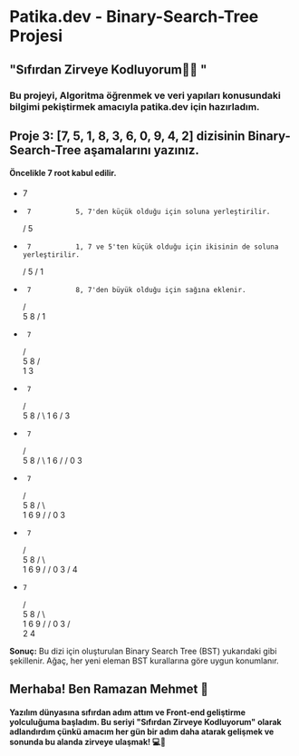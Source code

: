 
# Patika.dev - Binary-Search-Tree Projesi

## "Sıfırdan Zirveye Kodluyorum👩‍💻 "

### Bu projeyi, Algoritma öğrenmek ve veri yapıları konusundaki bilgimi pekiştirmek amacıyla patika.dev için hazırladım.

## Proje 3: [7, 5, 1, 8, 3, 6, 0, 9, 4, 2] dizisinin Binary-Search-Tree aşamalarını yazınız.


#### Öncelikle 7 root kabul edilir.

*    7
*      7           5, 7'den küçük olduğu için soluna yerleştirilir.
     /
    5

*      7           1, 7 ve 5'ten küçük olduğu için ikisinin de soluna yerleştirilir.
     /
    5
   /
  1

*      7           8, 7'den büyük olduğu için sağına eklenir.
     / \
    5   8
   /
  1

*      7
     / \
    5   8
   / \
  1   3

*      7
     / \
    5   8
   / \ 
  1   6
     /
    3

*      7
     / \
    5   8
   / \ 
  1   6
 /   /
0   3

*      7
     / \
    5   8
   / \   \
  1   6   9
 /   /
0   3

*      7
     / \
    5   8
   / \   \
  1   6   9
 /   /
0   3
   /
  4

*     7
    / \
   5   8
  / \   \
 1   6   9
/   /
0   3
   / \
  2   4


**Sonuç:** Bu dizi için oluşturulan Binary Search Tree (BST) yukarıdaki gibi şekillenir. Ağaç, her yeni eleman BST kurallarına göre uygun konumlanır.

## Merhaba! Ben Ramazan Mehmet 👋

#### Yazılım dünyasına sıfırdan adım attım ve Front-end geliştirme yolculuğuma başladım. Bu seriyi "Sıfırdan Zirveye Kodluyorum" olarak adlandırdım çünkü amacım her gün bir adım daha atarak gelişmek ve sonunda bu alanda zirveye ulaşmak! 💻🚀
